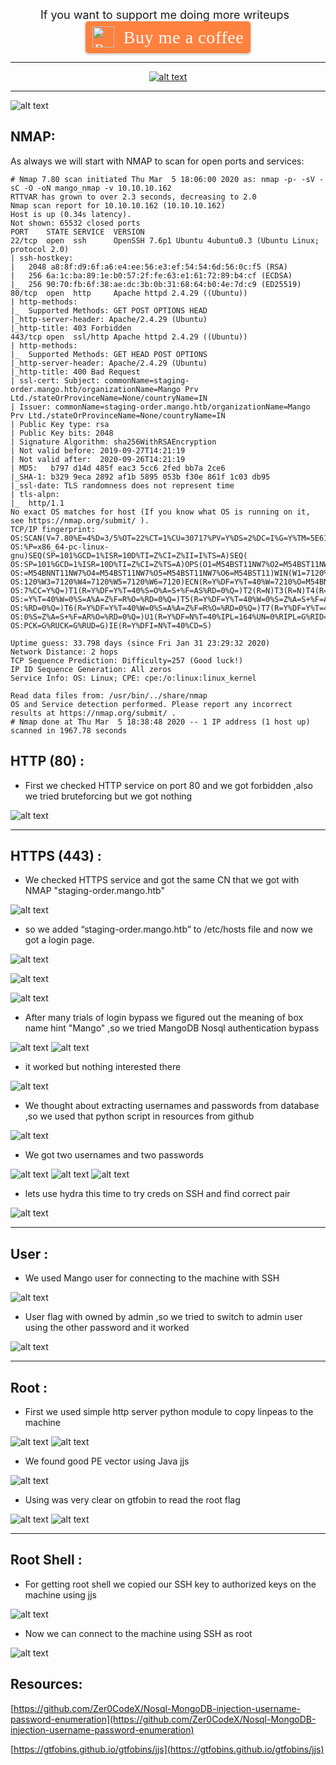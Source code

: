 
<div align="center"><font size="4">If you want to support me doing more writeups&nbsp;&nbsp;</font><style>.bmc-button img{height: 34px !important;width: 35px !important;margin-bottom: 1px !important;box-shadow: none !important;border: none !important;vertical-align: middle !important;}.bmc-button{padding: 7px 10px 7px 10px !important;line-height: 35px !important;height:51px !important;min-width:217px !important;text-decoration: none !important;display:inline-flex !important;color:#FFFFFF !important;background-color:#FF813F !important;border-radius: 5px !important;border: 1px solid transparent !important;padding: 7px 10px 7px 10px !important;font-size: 22px !important;letter-spacing: 0.6px !important;box-shadow: 0px 1px 2px rgba(190, 190, 190, 0.5) !important;-webkit-box-shadow: 0px 1px 2px 2px rgba(190, 190, 190, 0.5) !important;margin: 0 auto !important;font-family:'Cookie', cursive !important;-webkit-box-sizing: border-box !important;box-sizing: border-box !important;-o-transition: 0.3s all linear !important;-webkit-transition: 0.3s all linear !important;-moz-transition: 0.3s all linear !important;-ms-transition: 0.3s all linear !important;transition: 0.3s all linear !important;}.bmc-button:hover, .bmc-button:active, .bmc-button:focus {-webkit-box-shadow: 0px 1px 2px 2px rgba(190, 190, 190, 0.5) !important;text-decoration: none !important;box-shadow: 0px 1px 2px 2px rgba(190, 190, 190, 0.5) !important;opacity: 0.85 !important;color:#FFFFFF !important;}</style><link href="https://fonts.googleapis.com/css?family=Cookie" rel="stylesheet"><a class="bmc-button" target="_blank" href="https://www.buymeacoffee.com/Zer0Code"><img src="https://cdn.buymeacoffee.com/buttons/bmc-new-btn-logo.svg" alt="Buy me a coffee"><span style="margin-left:15px;font-size:28px !important;">Buy me a coffee</span></a></div>


---

<div align="center">
<a href="https://www.hackthebox.eu/home/users/profile/131282" title="Zer0Code"><img src="https://www.hackthebox.eu/badge/image/131282" alt="alt text" /></a></div>


---

[logo]: Mango.jpg
![alt text](Mango.jpg "Mango")

## NMAP:
As always we will start with NMAP to scan for open ports and services:

```console
# Nmap 7.80 scan initiated Thu Mar  5 18:06:00 2020 as: nmap -p- -sV -sC -O -oN mango_nmap -v 10.10.10.162
RTTVAR has grown to over 2.3 seconds, decreasing to 2.0
Nmap scan report for 10.10.10.162 (10.10.10.162)
Host is up (0.34s latency).
Not shown: 65532 closed ports
PORT    STATE SERVICE  VERSION
22/tcp  open  ssh      OpenSSH 7.6p1 Ubuntu 4ubuntu0.3 (Ubuntu Linux; protocol 2.0)
| ssh-hostkey: 
|   2048 a8:8f:d9:6f:a6:e4:ee:56:e3:ef:54:54:6d:56:0c:f5 (RSA)
|   256 6a:1c:ba:89:1e:b0:57:2f:fe:63:e1:61:72:89:b4:cf (ECDSA)
|_  256 90:70:fb:6f:38:ae:dc:3b:0b:31:68:64:b0:4e:7d:c9 (ED25519)
80/tcp  open  http     Apache httpd 2.4.29 ((Ubuntu))
| http-methods: 
|_  Supported Methods: GET POST OPTIONS HEAD
|_http-server-header: Apache/2.4.29 (Ubuntu)
|_http-title: 403 Forbidden
443/tcp open  ssl/http Apache httpd 2.4.29 ((Ubuntu))
| http-methods: 
|_  Supported Methods: GET HEAD POST OPTIONS
|_http-server-header: Apache/2.4.29 (Ubuntu)
|_http-title: 400 Bad Request
| ssl-cert: Subject: commonName=staging-order.mango.htb/organizationName=Mango Prv Ltd./stateOrProvinceName=None/countryName=IN
| Issuer: commonName=staging-order.mango.htb/organizationName=Mango Prv Ltd./stateOrProvinceName=None/countryName=IN
| Public Key type: rsa
| Public Key bits: 2048
| Signature Algorithm: sha256WithRSAEncryption
| Not valid before: 2019-09-27T14:21:19
| Not valid after:  2020-09-26T14:21:19
| MD5:   b797 d14d 485f eac3 5cc6 2fed bb7a 2ce6
|_SHA-1: b329 9eca 2892 af1b 5895 053b f30e 861f 1c03 db95
|_ssl-date: TLS randomness does not represent time
| tls-alpn: 
|_  http/1.1
No exact OS matches for host (If you know what OS is running on it, see https://nmap.org/submit/ ).
TCP/IP fingerprint:
OS:SCAN(V=7.80%E=4%D=3/5%OT=22%CT=1%CU=30717%PV=Y%DS=2%DC=I%G=Y%TM=5E612B18
OS:%P=x86_64-pc-linux-gnu)SEQ(SP=101%GCD=1%ISR=10D%TI=Z%CI=Z%II=I%TS=A)SEQ(
OS:SP=101%GCD=1%ISR=10D%TI=Z%CI=Z%TS=A)OPS(O1=M54BST11NW7%O2=M54BST11NW7%O3
OS:=M54BNNT11NW7%O4=M54BST11NW7%O5=M54BST11NW7%O6=M54BST11)WIN(W1=7120%W2=7
OS:120%W3=7120%W4=7120%W5=7120%W6=7120)ECN(R=Y%DF=Y%T=40%W=7210%O=M54BNNSNW
OS:7%CC=Y%Q=)T1(R=Y%DF=Y%T=40%S=O%A=S+%F=AS%RD=0%Q=)T2(R=N)T3(R=N)T4(R=Y%DF
OS:=Y%T=40%W=0%S=A%A=Z%F=R%O=%RD=0%Q=)T5(R=Y%DF=Y%T=40%W=0%S=Z%A=S+%F=AR%O=
OS:%RD=0%Q=)T6(R=Y%DF=Y%T=40%W=0%S=A%A=Z%F=R%O=%RD=0%Q=)T7(R=Y%DF=Y%T=40%W=
OS:0%S=Z%A=S+%F=AR%O=%RD=0%Q=)U1(R=Y%DF=N%T=40%IPL=164%UN=0%RIPL=G%RID=G%RI
OS:PCK=G%RUCK=G%RUD=G)IE(R=Y%DFI=N%T=40%CD=S)

Uptime guess: 33.798 days (since Fri Jan 31 23:29:32 2020)
Network Distance: 2 hops
TCP Sequence Prediction: Difficulty=257 (Good luck!)
IP ID Sequence Generation: All zeros
Service Info: OS: Linux; CPE: cpe:/o:linux:linux_kernel

Read data files from: /usr/bin/../share/nmap
OS and Service detection performed. Please report any incorrect results at https://nmap.org/submit/ .
# Nmap done at Thu Mar  5 18:38:48 2020 -- 1 IP address (1 host up) scanned in 1967.78 seconds
```
## HTTP (80) :
* First we checked HTTP service on port 80 and we got forbidden ,also we tried bruteforcing but we got nothing

![alt text](01.png "Mango")

---
## HTTPS (443) :

* We checked HTTPS service and got the same CN that we got with NMAP "staging-order.mango.htb"

![alt text](02.png "Mango")

* so we added “staging-order.mango.htb” to /etc/hosts file and now we got a login page.

![alt text](03.png "Mango")

![alt text](04.png "Mango")

![alt text](05.png "Mango")

* After many trials of login bypass we figured out the meaning of box name hint "Mango" ,so we tried MangoDB Nosql authentication bypass 

![alt text](06.png "Mango")
![alt text](07.png "Mango")

* it worked but nothing interested there

![alt text](08.png "Mango")

* We thought about extracting usernames and passwords from database ,so we used that python script in resources from github

![alt text](09.png "Mango")

* We got two usernames and two passwords

![alt text](10.png "Mango")
![alt text](11.png "Mango")
![alt text](12.png "Mango")

* lets use hydra this time to try creds on SSH and find correct pair 

![alt text](13.png "Mango")

---
## User :

* We used Mango user for connecting to the machine with SSH

![alt text](14.png "Mango")

* User flag with owned by admin ,so we tried to switch to admin user using the other password and it worked 

![alt text](15.png "Mango")

---
## Root :

* First we used simple http server python module to copy linpeas to the machine

![alt text](16.png "Mango")
![alt text](17.png "Mango")

* We found good PE vector using Java jjs 

![alt text](18.png "Mango")

* Using was very clear on gtfobin to read the root flag

![alt text](19.png "Mango")
![alt text](20.png "Mango")

---

## Root Shell :

* For getting root shell we copied our SSH key to authorized keys on the machine using jjs

![alt text](21.png "Mango")

* Now we can connect to the machine using SSH as root

![alt text](22.png "Mango")
















## Resources:

[https://github.com/Zer0CodeX/Nosql-MongoDB-injection-username-password-enumeration](https://github.com/Zer0CodeX/Nosql-MongoDB-injection-username-password-enumeration)

[https://gtfobins.github.io/gtfobins/jjs](https://gtfobins.github.io/gtfobins/jjs)
